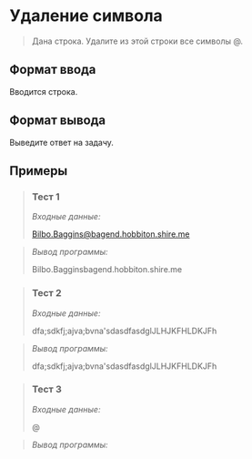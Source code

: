 # Удаление символа

>Дана строка. Удалите из этой строки все символы @.
> 
## Формат ввода

 Вводится строка.

## Формат вывода

 Выведите ответ на задачу.

 ## Примеры
>
>### **Тест 1**
>
>*Входные данные:*
>
>
> Bilbo.Baggins@bagend.hobbiton.shire.me

>*Вывод программы:*
>
> Bilbo.Bagginsbagend.hobbiton.shire.me



>### Тест 2
>
>*Входные данные:*
>
>dfa;sdkfj;ajva;bvna'sdasdfasdglJLHJKFHLDKJFh


>*Вывод программы:*
>
> dfa;sdkfj;ajva;bvna'sdasdfasdglJLHJKFHLDKJFh




>### Тест 3
>
>*Входные данные:*
>
>@

>*Вывод программы:*
> 
> 